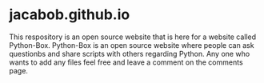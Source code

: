 # jacabob.github.io

This respository is an open source website that is here for a website called Python-Box.
Python-Box is an open source website where people can ask questionbs and share scripts with others regarding Python.
Any one who wants to add any files feel free and leave a comment on the comments page.
